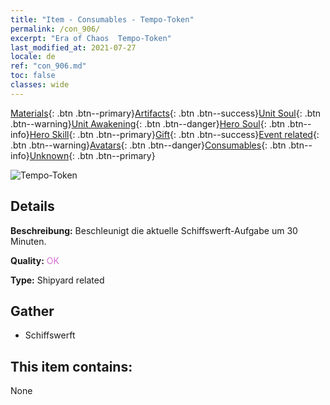 ```yaml
---
title: "Item - Consumables - Tempo-Token"
permalink: /con_906/
excerpt: "Era of Chaos  Tempo-Token"
last_modified_at: 2021-07-27
locale: de
ref: "con_906.md"
toc: false
classes: wide
---
```

 [Materials](/ItemsDE/){: .btn .btn--primary}[Artifacts](/ItemsDE/Artifacts/){: .btn .btn--success}[Unit Soul](/ItemsDE/UnitSoul/){: .btn .btn--warning}[Unit Awakening](/ItemsDE/UnitAwakening/){: .btn .btn--danger}[Hero Soul](/ItemsDE/HeroSoul/){: .btn .btn--info}[Hero Skill](/ItemsDE/HeroSkill/){: .btn .btn--primary}[Gift](/ItemsDE/Gift/){: .btn .btn--success}[Event related](/ItemsDE/Events/){: .btn .btn--warning}[Avatars](/ItemsDE/Avatars/){: .btn .btn--danger}[Consumables](/ItemsDE/Consumables/){: .btn .btn--info}[Unknown](/ItemsDE/Unknown/){: .btn .btn--primary}

 ![Tempo-Token](/images/t/i_jiasujuanzhou.png)

## Details
 **Beschreibung:** Beschleunigt die aktuelle Schiffswerft-Aufgabe um 30 Minuten.

 **Quality:** <span style="color: #DA70D6">OK</span>

 **Type:** Shipyard related

## Gather

*    Schiffswerft 

## This item contains:

  None


